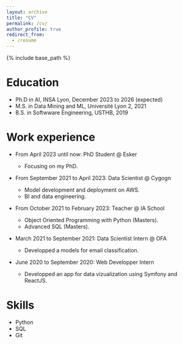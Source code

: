 ```yaml
---
layout: archive
title: "CV"
permalink: /cv/
author_profile: true
redirect_from:
  - /resume
---
```


{% include base_path %}

Education
======
* Ph.D in AI, INSA Lyon, December 2023 to 2026 (expected)
* M.S. in Data Mining and ML, Université Lyon 2, 2021
* B.S. in Softwware Engineering, USTHB, 2019

Work experience
======
* From April 2023 until now: PhD Student @ Esker
  * Focusing on my PhD.

* From September 2021 to April 2023: Data Scientist @ Cygogn
  * Model development and deployment on AWS.
  * BI and data engineering.

* From October 2021 to February 2023: Teacher @ IA School
  * Object Oriented Programming with Python (Masters).
  * Advanced SQL (Masters).

* March 2021 to September 2021: Data Scientist Intern @ OFA
  * Developped a models for email classification.
  
* June 2020 to September 2020: Web Developper Intern
  * Developped an app for data vizualization using Symfony and ReactJS.
  
Skills
======
* Python
* SQL
* Git

<!-- 
Publications
======
  <ul>{% for post in site.publications reversed %}
    {% include archive-single-cv.html %}
  {% endfor %}</ul>
  
Talks
======
  <ul>{% for post in site.talks reversed %}
    {% include archive-single-talk-cv.html  %}
  {% endfor %}</ul>
  
Teaching
======
  <ul>{% for post in site.teaching reversed %}
    {% include archive-single-cv.html %}
  {% endfor %}</ul>
  
Service and leadership
======
* Currently signed in to 43 different slack teams -->
